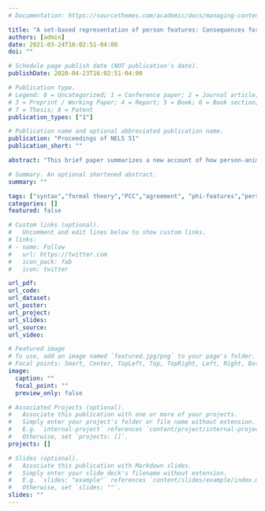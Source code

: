 ```yaml
---
# Documentation: https://sourcethemes.com/academic/docs/managing-content/

title: "A set-based representation of person features: Consequences for AGREE"
authors: [admin]
date: 2021-03-24T16:02:51-04:00
doi: ""

# Schedule page publish date (NOT publication's date).
publishDate: 2020-04-23T16:02:51-04:00

# Publication type.
# Legend: 0 = Uncategorized; 1 = Conference paper; 2 = Journal article;
# 3 = Preprint / Working Paper; 4 = Report; 5 = Book; 6 = Book section;
# 7 = Thesis; 8 = Patent
publication_types: ["1"]

# Publication name and optional abbreviated publication name.
publication: "Proceedings of NELS 51"
publication_short: ""

abstract: "This brief paper summarizes a new account of how person-animacy hierachy (PAH) effects and probe relativization should be modeled in theories of AGREE. The core proposal is to further decompose person features into sets of primitives including I, U, and O, and to formulate AGREE with respect to these primitives. I show that widely adopted theories based in the feature geometry have conceptual and empirical shortcomings: geometries stipulate rather than derive the observed entailments between features and underpredict the possible range of PAH effects."

# Summary. An optional shortened abstract.
summary: ""

tags: ["syntax","formal theory","PCC","agreement", "phi-features","person"]
categories: []
featured: false

# Custom links (optional).
#   Uncomment and edit lines below to show custom links.
# links:
# - name: Follow
#   url: https://twitter.com
#   icon_pack: fab
#   icon: twitter

url_pdf:
url_code:
url_dataset:
url_poster:
url_project:
url_slides:
url_source:
url_video:

# Featured image
# To use, add an image named `featured.jpg/png` to your page's folder. 
# Focal points: Smart, Center, TopLeft, Top, TopRight, Left, Right, BottomLeft, Bottom, BottomRight.
image:
  caption: ""
  focal_point: ""
  preview_only: false

# Associated Projects (optional).
#   Associate this publication with one or more of your projects.
#   Simply enter your project's folder or file name without extension.
#   E.g. `internal-project` references `content/project/internal-project/index.md`.
#   Otherwise, set `projects: []`.
projects: []

# Slides (optional).
#   Associate this publication with Markdown slides.
#   Simply enter your slide deck's filename without extension.
#   E.g. `slides: "example"` references `content/slides/example/index.md`.
#   Otherwise, set `slides: ""`.
slides: ""
---
```

